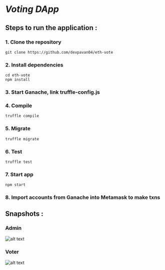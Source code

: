 # **_Voting_ _DApp_**

## Steps to run the application :

### 1. Clone the repository
```
git clone https://github.com/devpavan04/eth-vote
```

### 2. Install dependencies
```
cd eth-vote
npm install
```

### 3. Start Ganache, link truffle-config.js

### 4. Compile
```
truffle compile
```

### 5. Migrate
```
truffle migrate
```

### 6. Test
```
truffle test
```

### 7. Start app
```
npm start
```

### 8. Import accounts from Ganache into Metamask to make txns


## Snapshots :

### Admin
![alt text](https://github.com/devpavan04/eth-vote/blob/master/snapshots/admin.jpg?raw=true)

### Voter

![alt text](https://github.com/devpavan04/eth-vote/blob/master/snapshots/voter.jpg?raw=true)